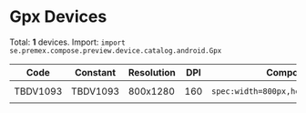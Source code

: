 # Gpx Devices

Total: **1** devices. Import: `import se.premex.compose.preview.device.catalog.android.Gpx`

| Code | Constant | Resolution | DPI | Compose Spec | Preview Usage |
|------|----------|------------|-----|-------------|---------------|
| TBDV1093 | TBDV1093 | 800x1280 | 160 | `spec:width=800px,height=1280px,dpi=160` | `@Preview(device = Gpx.TBDV1093)` |

<!-- Generated automatically. Do not edit manually. -->
